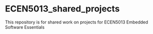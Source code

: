 # ECEN5013_shared_projects
This repository is for shared work on projects for ECEN5013 Embedded Software Essentials
